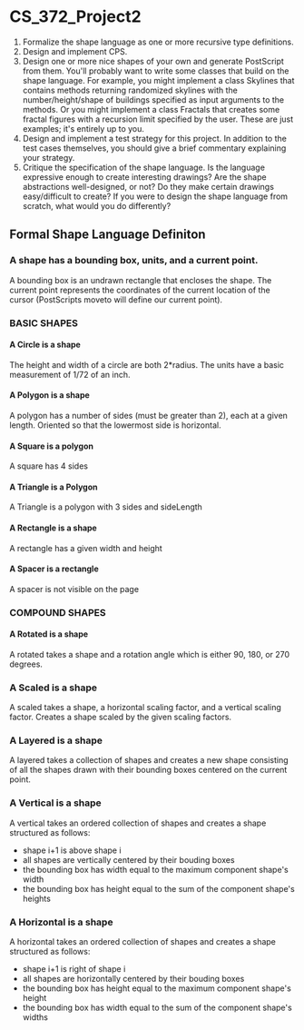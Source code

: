 # CS_372_Project2

1. Formalize the shape language as one or more recursive type definitions.
2. Design and implement CPS.
3. Design one or more nice shapes of your own and generate PostScript from them. You'll probably want to write some classes that build on the shape language. For example, you might implement a class Skylines that contains methods returning randomized skylines with the number/height/shape of buildings specified as input arguments to the methods. Or you might implement a class Fractals that creates some fractal figures with a recursion limit specified by the user. These are just examples; it's entirely up to you. 
4. Design and implement a test strategy for this project. In addition to the test cases themselves, you should give a brief commentary explaining your strategy.
5. Critique the specification of the shape language. Is the language expressive enough to create interesting drawings? Are the shape abstractions well-designed, or not? Do they make certain drawings easy/difficult to create? If you were to design the shape language from scratch, what would you do differently?

## Formal Shape Language Definiton

### A shape has a bounding box, units, and a current point. 
A bounding box is an undrawn rectangle that encloses the shape. 
The current point represents the coordinates of the current location of the cursor (PostScripts moveto will define our current point).

### BASIC SHAPES

#### A Circle is a shape
The height and width of a circle are both 2*radius. The units have a basic measurement of 1/72 of an inch.

#### A Polygon is a shape
A polygon has a number of sides (must be greater than 2), each at a given length. Oriented so that the lowermost side is horizontal.

#### A Square is a polygon
A square has 4 sides

#### A Triangle is a Polygon
A Triangle is a polygon with 3 sides and sideLength

#### A Rectangle is a shape
A rectangle has a given width and height

#### A Spacer is a rectangle
A spacer is not visible on the page

### COMPOUND SHAPES

#### A Rotated is a shape
A rotated takes a shape and a rotation angle which is either 90, 180, or 270 degrees.

### A Scaled is a shape
A scaled takes a shape, a horizontal scaling factor, and a vertical scaling factor. Creates a shape scaled by the given scaling factors.

### A Layered is a shape
A layered takes a collection of shapes and creates a new shape consisting of all the shapes drawn with their bounding boxes centered on the current point.

### A Vertical is a shape
A vertical takes an ordered collection of shapes and creates a shape structured as follows:
* shape i+1 is above shape i
* all shapes are vertically centered by their bouding boxes
* the bounding box has width equal to the maximum component shape's width
* the bounding box has height equal to the sum of the component shape's heights

### A Horizontal is a shape
A horizontal takes an ordered collection of shapes and creates a shape structured as follows:
* shape i+1 is right of shape i
* all shapes are horizontally centered by their bouding boxes
* the bounding box has height equal to the maximum component shape's height
* the bounding box has width equal to the sum of the component shape's widths

